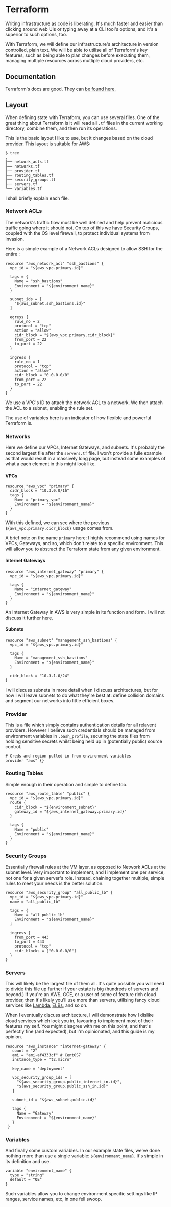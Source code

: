 # Terraform
Writing infrastructure as code is liberating. It's much faster and easier than clicking around web UIs or typing away at a CLI tool's options, and it's a superior to such options, too.

With Terraform, we will define our infrastructure's architecture in version controlled, plain text. We will be able to utilise all of Terraform's key features, such as being able to plan changes before executing them, managing multiple resources across mutliple cloud providers, etc.

## Documentation
Terraform's docs are good. They can [be found here.](https://www.terraform.io/docs/index.html)

## Layout
When defining state with Terraform, you can use several files. One of the great thing about Terraform is it will read all `.tf` files in the current working directory, combine them, and then run its operations.

This is the basic layout I like to use, but it changes based on the cloud provider. This layout is suitable for AWS:

```
$ tree
.
├── network_acls.tf
├── networks.tf
├── provider.tf
├── routing_tables.tf
├── security_groups.tf
├── servers.tf
└── variables.tf
```

I shall briefly explain each file.

### Network ACLs
The network's traffic flow must be well defined and help prevent malicious traffic going where it should not. On top of this we have Security Groups, coupled with the OS level firewall, to protect individual systems from invasion.

Here is a simple example of a Network ACLs designed to allow SSH for the entire :

```hcl
resource "aws_network_acl" "ssh_bastions" {
  vpc_id = "${aws_vpc.primary.id}"

  tags = {
    Name = "ssh_bastions"
    Environment = "${environment_name}"
  }

  subnet_ids = [
    "${aws_subnet.ssh_bastions.id}"
  ]

  egress {
    rule_no = 2
    protocol = "tcp"
    action = "allow"
    cidr_block = "${aws_vpc.primary.cidr_block}"
    from_port = 22
    to_port = 22
  }

  ingress {
    rule_no = 1
    protocol = "tcp"
    action = "allow"
    cidr_block = "0.0.0.0/0"
    from_port = 22
    to_port = 22
  }
}
```

We use a VPC's ID to attach the network ACL to a network. We then attach the ACL to a subnet, enabling the rule set.

The use of variables here is an indicator of how flexible and powerful Terraform is.

### Networks
Here we define our VPCs, Internet Gateways, and subnets. It's probably the second largest file after the `servers.tf` file. I won't provide a fulle example as that would result in a massively long page, but instead some examples of what a each element in this might look like.

#### VPCs
```hcl
resource "aws_vpc" "primary" {
  cidr_block = "10.3.0.0/16"
  tags {
    Name = "primary_vpc"
    Environment = "${environment_name}"
  }
}
```

With this defined, we can see where the previous `${aws_vpc.primary.cidr_block}` usage comes from.

A brief note on the name `primary` here: I highly recommend using names for VPCs, Gateways, and so, which don't relate to a specific environment. This will allow you to abstract the Terraform state from any given environment.

#### Internet Gateways
```hcl
resource "aws_internet_gateway" "primary" {
  vpc_id = "${aws_vpc.primary.id}"

  tags {
    Name = "internet_gateway"
    Environment = "${environment_name}"
  }
}
```

An Internet Gateway in AWS is very simple in its function and form. I will not discuss it further here.

#### Subnets
```hcl
resource "aws_subnet" "management_ssh_bastions" {
  vpc_id = "${aws_vpc.primary.id}"

  tags {
    Name = "management_ssh_bastions"
    Environment = "${environment_name}"
  }

  cidr_block = "10.3.1.0/24"
}
```

I will discuss subnets in more detail when I discuss architectures, but for now I will leave subnets to do what they're best at: define collision domains and segment our networks into little efficient boxes.

### Provider
This is a file which simply contains authentication details for all relavent providers. However I believe such credentials should be managed from environment variables in `.bash_profile`, securing the state files from holding sensitive secrets whilst being held up in (potentially public) source control.

```hcl
# Creds and region pulled in from environment variables
provider "aws" {}
```

### Routing Tables
Simple enough in their operation and simple to define too.

```hcl
resource "aws_route_table" "public" {
  vpc_id = "${aws_vpc.primary.id}"
  route {
    cidr_block = "${environment_subnet}"
    gateway_id = "${aws_internet_gateway.primary.id}"
  }

  tags {
    Name = "public"
    Environment = "${environment_name}"
  }
}
```

### Security Groups
Essentially firewall rules at the VM layer, as opposed to Network ACLs at the subnet level. Very important to implement, and I implement one per service, not one for a given server's role. Instead, chaining together multiple, simple rules to meet your needs is the better solution.

```hcl
resource "aws_security_group" "all_public_lb" {
  vpc_id = "${aws_vpc.primary.id}"
  name = "all_public_lb"

  tags = {
    Name = "all_public_lb"
    Environment = "${environment_name}"
  }

  ingress {
    from_port = 443
    to_port = 443
    protocol = "tcp"
    cidr_blocks = ["0.0.0.0/0"]
  }
}
```

### Servers
This will likely be the largest file of them all. It's quite possible you will need to divide this file up further if your estate is big (hundreds of servers and beyond.) If you're an AWS, GCE, or a user of some of feature rich cloud provider, then it's likely you'll use more than servers, utilising fancy cloud services like [Lambda](https://aws.amazon.com/lambda/details/), [ELBs](https://aws.amazon.com/elasticloadbalancing/), and so on. 

When I eventually discuss architecture, I will demonstrate how I dislike cloud services which lock you in, favouring to implement most of their features my self. You might disagree with me on this point, and that's perfectly fine (and expected), but I'm opinionated, and this guide is my opinion.

```hcl
resource "aws_instance" "internet-gateway" {
   count = "2"
   ami = "ami-af4333cf" # CentOS7
   instance_type = "t2.micro"

   key_name = "deployment"

   vpc_security_group_ids = [
     "${aws_security_group.public_internet_in.id}",
     "${aws_security_group.public_ssh_in.id}"
   ]

   subnet_id = "${aws_subnet.public.id}"

   tags {
     Name = "Gateway"
     Environment = "${environment_name}"
   }
 }
```

### Variables
And finally some custom variables. In our example state files, we've done nothing more than use a single variable: `${environment_name}`. It's simple in its definition and use.

```hcl
variable "environment_name" {
  type = "string"
  default = "QE"
}
```

Such variables allow you to change environment specific settings like IP ranges, service names, etc, in one fell swoop.